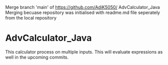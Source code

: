 Merge branch 'main' of https://github.com/AdiK5050/
AdvCalculator_Java
Merging becuase repository was initialised with readme.md file seperately from the local repository
# AdvCalculator_Java
This calculator process on multiple inputs. This will evaluate expressions as well in the upcoming commits.
